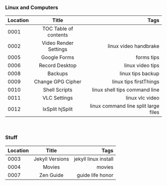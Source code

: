 ### Linux and Computers

Location | Title | Tags
---------|:------------:|------:
0001| TOC Table of contents|
0002| Video Render Settings |linux video handbrake
0005| Google Forms | forms tips
0006| Record Desktop | linux video tips
0008| Backups | linux tips backup
0009| Change GPG Cipher | linux tips firstThings
0010| Shell Scripts | linux shell tips command line
0011| VLC Settings | linux vlc video
0012| lxSplit hjSplit | linux command line split large files


<br>

### Stuff

Location | Title | Tags
---------|:------------:|------:
0003| Jekyll Versions | jekyll linux install
0004| Movies | movies
0007| Zen Guide | guide life honor
